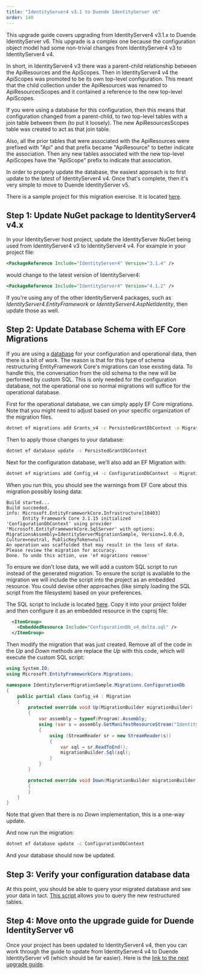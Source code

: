 ```yaml
---
title: "IdentityServer4 v3.1 to Duende IdentityServer v6"
order: 140
---
```


This upgrade guide covers upgrading from IdentityServer4 v3.1.x to Duende IdentityServer v6.
This upgrade is a complex one because the configuration object model had some non-trivial changes from IdentityServer4 v3 to IdentityServer4 v4.

In short, in IdentityServer4 v3 there was a parent-child relationship between the ApiResources and the ApiScopes.
Then in IdentityServer4 v4 the ApiScopes was promoted to be its own top-level configuration. 
This meant that the child collection under the ApiResources was renamed to ApiResourcesScopes and it contained a reference to the new top-level ApiScopes.

If you were using a database for this configuration, then this means that configuration changed from a parent-child, to two top-level tables with a join table between them (to put it loosely). The new ApiResourcesScopes table was created to act as that join table.

Also, all the prior tables that were associated with the ApiResources were prefixed with "Api" and that prefix became "ApiResource" to better indicate the association. 
Then any new tables associated with the new top-level ApiScopes have the "ApiScope" prefix to indicate that association.

In order to properly update the database, the easiest approach is to first update to the latest of IdentityServer4 v4. 
Once that's complete, then it's very simple to move to Duende IdentityServer v5.

There is a sample project for this migration exercise. It is located [here](https://github.com/DuendeSoftware/UpgradeSample-IdentityServer4-v3).

## Step 1: Update NuGet package to IdentityServer4 v4.x

In your IdentityServer host project, update the IdentityServer NuGet being used from IdentityServer4 v3 to IdentityServer4 v4. 
For example in your project file:

```xml
<PackageReference Include="IdentityServer4" Version="3.1.4" />
```

would change to the latest version of IdentityServer4:

```xml
<PackageReference Include="IdentityServer4" Version="4.1.2" />
```

If you're using any of the other IdentityServer4 packages, such as *IdentityServer4.EntityFramework* or *IdentityServer4.AspNetIdentity*, then update those as well.

## Step 2: Update Database Schema with EF Core Migrations

If you are using a [database](/identityserver/v6/data) for your configuration and operational data, then there is a bit of work.
The reason is that for this type of schema restructuring EntityFramework Core's migrations can lose existing data.
To handle this, the conversation from the old schema to the new will be performed by custom SQL.
This is only needed for the configuration database, not the operational one so normal migrations will suffice for the operational database.

First for the operational database, we can simply apply EF Core migrations. 
Note that you might need to adjust based on your specific organization of the migration files.

```bash title=Terminal
dotnet ef migrations add Grants_v4 -c PersistedGrantDbContext -o Migrations/PersistedGrantDb
```

Then to apply those changes to your database:

```bash title=Terminal
dotnet ef database update -c PersistedGrantDbContext
```

Next for the configuration database, we'll also add an EF Migration with:

```bash title=Terminal
dotnet ef migrations add Config_v4 -c ConfigurationDbContext -o Migrations/ConfigurationDb
```

When you run this, you should see the warnings from EF Core about this migration possibly losing data:

```text
Build started...
Build succeeded.
info: Microsoft.EntityFrameworkCore.Infrastructure[10403]
      Entity Framework Core 3.1.15 initialized 'ConfigurationDbContext' using provider 'Microsoft.EntityFrameworkCore.SqlServer' with options: MigrationsAssembly=IdentityServerMigrationSample, Version=1.0.0.0, Culture=neutral, PublicKeyToken=null
An operation was scaffolded that may result in the loss of data. Please review the migration for accuracy.
Done. To undo this action, use 'ef migrations remove'
```

To ensure we don't lose data, we will add a custom SQL script to run instead of the generated migration.
To ensure the script is available to the migration we will include the script into the project as an embedded resource.
You could devise other approaches (like simply loading the SQL script from the filesystem) based on your preferences.

The SQL script to include is located [here](https://github.com/DuendeSoftware/UpgradeSample-IdentityServer4-v3/blob/main/IdentityServerMigrationSample/ConfigurationDb_v4_delta.sql).
Copy it into your project folder and then configure it as an embedded resource in the csproj file:

```xml
  <ItemGroup>
    <EmbeddedResource Include="ConfigurationDb_v4_delta.sql" />
  </ItemGroup>
```

Then modify the migration that was just created. Remove all of the code in the *Up* and *Down* methods are replace the *Up* with this code, which will execute the custom SQL script:

```csharp
using System.IO;
using Microsoft.EntityFrameworkCore.Migrations;

namespace IdentityServerMigrationSample.Migrations.ConfigurationDb
{
    public partial class Config_v4 : Migration
    {
        protected override void Up(MigrationBuilder migrationBuilder)
        {
            var assembly = typeof(Program).Assembly;
            using (var s = assembly.GetManifestResourceStream("IdentityServerMigrationSample.ConfigurationDb_v4_delta.sql"))
            {
                using (StreamReader sr = new StreamReader(s))
                {
                    var sql = sr.ReadToEnd();
                    migrationBuilder.Sql(sql);
                }
            }
        }

        protected override void Down(MigrationBuilder migrationBuilder)
        {
        }
    }
}
```

Note that given that there is no *Down* implementation, this is a one-way update.

And now run the migration:

```bash title=Terminal
dotnet ef database update -c ConfigurationDbContext
```

And your database should now be updated.


## Step 3: Verify your configuration database data

At this point, you should be able to query your migrated database and see your data in tact. 
[This script](https://github.com/DuendeSoftware/UpgradeSample-IdentityServer4-v3/blob/main/IdentityServerMigrationSample/query_v4.sql) allows you to query the new restructured tables.

## Step 4: Move onto the upgrade guide for Duende IdentityServer v6

Once your project has been updated to IdentityServer4 v4, then you can work through the guide to update from IdentityServer4 v4 to Duende IdentityServer v6 (which should be far easier).
Here is the [link to the next upgrade guide](is4_v4_to_dis_v6).
